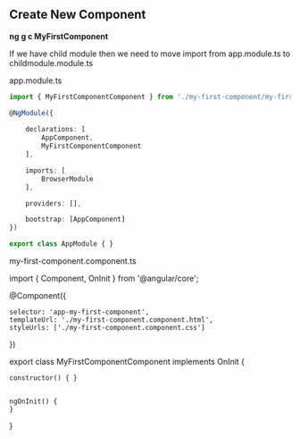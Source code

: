 ## Create New Component

**ng g c MyFirstComponent**

If we have child module then we need to move import from app.module.ts to childmodule.module.ts

app.module.ts

```TypeScript
import { MyFirstComponentComponent } from './my-first-component/my-first-component.component';

@NgModule({
	
	declarations: [
		AppComponent,
		MyFirstComponentComponent
	],

	imports: [
		BrowserModule
	],

	providers: [],

	bootstrap: [AppComponent]
})

export class AppModule { }
```

my-first-component.component.ts

import { Component, OnInit } from '@angular/core';

@Component({
	
	selector: 'app-my-first-component',
	templateUrl: './my-first-component.component.html',
	styleUrls: ['./my-first-component.component.css']
})

export class MyFirstComponentComponent implements OnInit {

	constructor() { }


	ngOnInit() {
	}

}

